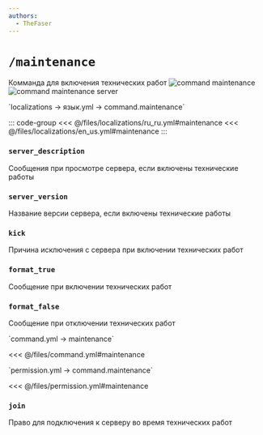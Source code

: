```yaml
---
authors:
  - TheFaser
---
```


# `/maintenance`

Комманда для включения технических работ
![command maintenance](/commandmaintenance.png)
![command maintenance server](/commandmaintenanceserver.png)

[//]: # (localization)
<!--@include: @/parts/words.md#localization--> 
<!--@include: @/parts/words.md#path--> `localizations → язык.yml → command.maintenance`

<!--@include: @/parts/words.md#default--> 

::: code-group
<<< @/files/localizations/ru_ru.yml#maintenance
<<< @/files/localizations/en_us.yml#maintenance
:::

### `server_description`

Сообщения при просмотре сервера, если включены технические работы

### `server_version`

Название версии сервера, если включены технические работы

### `kick`

Причина исключения с сервера при включении технических работ

### `format_true`

Сообщение при включении технических работ

### `format_false`

Сообщение при отключении технических работ

[//]: # (command.yml)
<!--@include: @/parts/words.md#setting-->
<!--@include: @/parts/words.md#path--> `command.yml → maintenance`

<!--@include: @/parts/words.md#default-->
<<< @/files/command.yml#maintenance

<!--@include: @/parts/aliases.md-->
<!--@include: @/parts/destination.md-->
<!--@include: @/parts/cooldown.md-->
<!--@include: @/parts/sound.md-->

[//]: # (permission.yml)
<!--@include: @/parts/words.md#permission-->
<!--@include: @/parts/words.md#path--> `permission.yml → command.maintenance`

<!--@include: @/parts/words.md#default-->
<<< @/files/permission.yml#maintenance

<!--@include: @/parts/permission/permissionTier3.md-->

### `join`

Право для подключения к серверу во время технических работ

<!--@include: @/parts/permission/cooldown.md-->
<!--@include: @/parts/permission/sound.md-->